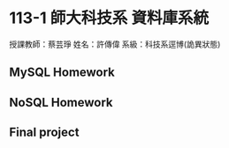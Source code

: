 # 113-1 師大科技系 資料庫系統
授課教師：蔡芸琤 姓名：許傳偉 系級：科技系逕博(詭異狀態)

## MySQL Homework

## NoSQL Homework

## Final project
